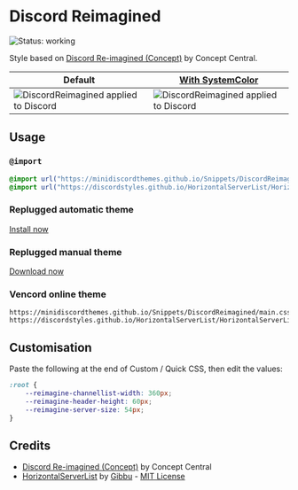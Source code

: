 

[preview]: https://minidiscordthemes.github.io/Snippets/DiscordReimagined/preview.avif
[previewColor]: https://minidiscordthemes.github.io/Snippets/DiscordReimagined/previewColor.avif
[SystemColor]: https://github.com/MiniDiscordThemes/SystemColor

# Discord Reimagined
![Status: working](https://img.shields.io/badge/status-working-green?style=flat-square)

Style based on [Discord Re-imagined (Concept)](https://www.youtube.com/watch?v=7gyZyg3jC2w) by Concept Central.

| Default                                          | [With SystemColor][SystemColor]                       |
| ------------------------------------------------ | ----------------------------------------------------- |
| ![DiscordReimagined applied to Discord][preview] | ![DiscordReimagined applied to Discord][previewColor] |

## Usage
### `@import`
```css
@import url("https://minidiscordthemes.github.io/Snippets/DiscordReimagined/main.css");
@import url("https://discordstyles.github.io/HorizontalServerList/HorizontalServerList.theme.css");
```
### Replugged automatic theme
[Install now](https://replugged.dev/install?identifier=net.saltssaumure.DiscordReimagined)
### Replugged manual theme
[Download now](https://github.com/MiniDiscordThemes/Snippets/releases/latest/download/net.saltssaumure.DiscordReimagined.asar)
### Vencord online theme
```
https://minidiscordthemes.github.io/Snippets/DiscordReimagined/main.css
https://discordstyles.github.io/HorizontalServerList/HorizontalServerList.theme.css
```

## Customisation
Paste the following at the end of Custom / Quick CSS, then edit the values:
```css
:root {
    --reimagine-channellist-width: 360px;
    --reimagine-header-height: 60px;
    --reimagine-server-size: 54px;
}
```

## Credits
- [Discord Re-imagined (Concept)](https://www.youtube.com/watch?v=7gyZyg3jC2w) by Concept Central
- [HorizontalServerList](https://github.com/DiscordStyles/HorizontalServerList) by [Gibbu](https://github.com/Gibbu) - [MIT License](https://github.com/DiscordStyles/HorizontalServerList/blob/master/LICENSE.md)